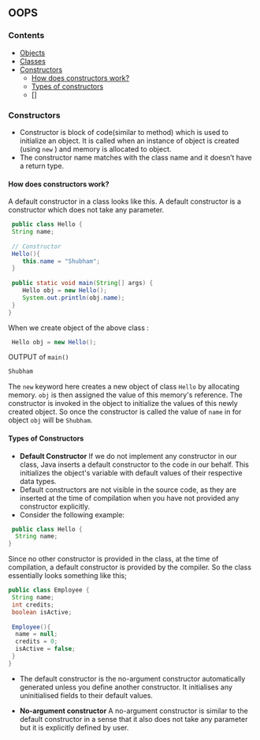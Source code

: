 ## OOPS

### Contents
  * [Objects](#objects)
  * [Classes](#classes)
  * [Constructors](#constructors)
    * [How does constructors work?](#how-does-constructors-work-?)
    * [Types of constructors](#types-of-constructors)
    * []
  
  
  
  ### Constructors
  * Constructor is block of code(similar to method) which is used to initialize an object. It is called when an instance of object is created (using ```new``` ) and memory is allocated to object.
  * The constructor name matches with the class name and it doesn’t have a return type.
   
   #### How does constructors work?
   A default constructor in a class looks like this. A default constructor is a constructor which does not take any parameter.
  
  ```java
   public class Hello {
   String name;
   
   // Constructor
   Hello(){
      this.name = "Shubham";
   }
   
   public static void main(String[] args) {
      Hello obj = new Hello();
      System.out.println(obj.name);
   }
}
  ```
   When we create object of the above class :
  ```java
   Hello obj = new Hello(); 
  ```
  OUTPUT of ```main()```
  ```java
  Shubham
  ```
  The ```new``` keyword here creates a new object of class ```Hello``` by allocating memory. ```obj``` is then assigned the value of this memory's reference.
  The constructor is invoked in the object to initialize the values of this newly created object. So once the constructor is called the value of ```name``` in for object ```obj``` will be ```Shubham```.
  
  #### Types of Constructors 
  * **Default Constructor**  If we do not implement any constructor in our class, Java inserts a default constructor to the code in our behalf. This initializes the object's variable with default values of their respective data types.
  * Default constructors are not visible in the source code, as they are inserted at the time of compilation when you have not provided any constructor explicitly.
  * Consider the following example: 
 ```java 
  public class Hello {
   String name;
}
 ```
  Since no other constructor is provided in the class, at the time of compilation, a default constructor is provided by the compiler. So the class essentially looks something like this; 
  ```java 
  public class Employee {
   String name;
   int credits;
   boolean isActive;
   
   Employee(){
    name = null;
    credits = 0; 
    isActive = false;
   }
}
 ```
 * The default constructor is the no-argument constructor automatically generated unless you define another constructor. It initialises any uninitialised fields to their default values.
 
 * **No-argument constructor** A no-argument constructor is similar to the default constructor in a sense that it also does not take any parameter but it is explicitly defined by user.
 
 
 

  
  
  
  

